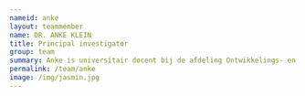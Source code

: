 ```yaml
---
nameid: anke
layout: teammember
name: DR. ANKE KLEIN
title: Principal investigator
group: team
summary: Anke is universitair docent bij de afdeling Ontwikkelings- en Onderwijspychologie aan de universiteit Leiden.
permalink: /team/anke
image: /img/jasmin.jpg
---
```

